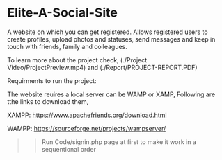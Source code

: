 # Elite-A-Social-Site
A website on which you can get registered. Allows registered users to create profiles, upload photos and statuses, send messages and keep in touch with friends, family and colleagues.

To learn more about the project check,
(./Project Video/ProjectPreview.mp4) and (./Report/PROJECT-REPORT.PDF)

Requirments to run the project:

The website reuires a local server can be WAMP or XAMP, Following are tthe links to download them,

XAMPP: https://www.apachefriends.org/download.html

WAMPP: https://sourceforge.net/projects/wampserver/

>>Run Code/signin.php page at first to make it work in a sequentional order



